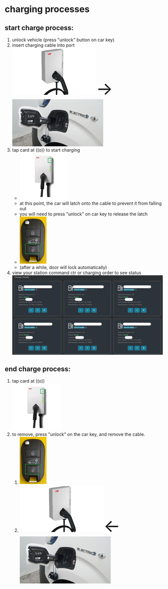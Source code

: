 # charging processes
## start charge process:
1. unlock vehicle (press "unlock" button on car key)<br>
2. insert charging cable into port<br>
   <img src="abb-terra-ac.webp" alt="abb terra charger" height="150"/><span style="font-size:4em;">&rarr;</span><img src="toyota-proace-electric-charger-port.jpg" alt="ev charger port" height="150"/>
3. tap card at ((o)) to start charging<br>
   - <img src="abb-terra-front.jpeg" alt="abb terra charger" height="150"/>
   - at this point, the car will latch onto the cable to prevent it from falling out
   - you will need to press "unlock" on car key to release the latch
   - <img src="proace-key-unlock.jpg" alt="car unlock" height="150"/>
   - (after a while, door will lock automatically)
4. view your station command ctr or charging order to see status<br>
   ![station comand centre](station-command-centre.png)
   

## end charge process:
1. tap card at ((o))<br>
   <img src="abb-terra-front.jpeg" alt="abb terra charger" height="150"/>
2. to remove, press "unlock" on the car key, and remove the cable.<br>
   1. <img src="proace-key-unlock.jpg" alt="car unlock" height="150"/>
   2. <img src="abb-terra-ac.webp" alt="abb terra charger" height="150"/><span style="font-size:4em;">&larr;</span><img src="toyota-proace-electric-charger-port.jpg" alt="ev charger port" height="150">
